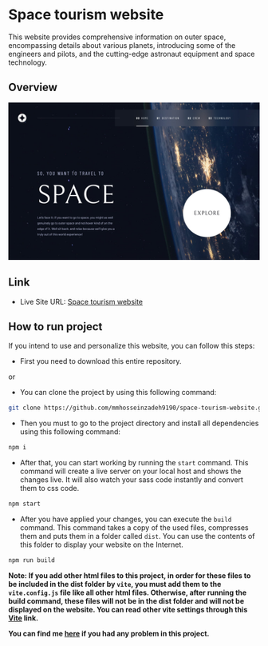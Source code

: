
# Space tourism website

This website provides comprehensive information on outer space, encompassing details about various planets, introducing some of the engineers and pilots, and the cutting-edge astronaut equipment and space technology.

## Overview

![Design preview for the Space tourism website](https://github.com/mmhosseinzadeh9190/space-tourism-website/blob/main/preview.jpg?raw=true)

## Link

- Live Site URL: [Space tourism website](https://space-tourism-website-hz.vercel.app)

## How to run project
If you intend to use and personalize this website, you can follow this steps:

- First you need to download this entire repository.

or

- You can clone the project by using this following command:

```bash
git clone https://github.com/mmhosseinzadeh9190/space-tourism-website.git
```

- Then you must to go to the project directory and install all dependencies using this following command:

 ```bash
 npm i
 ```

- After that, you can start working by running the `start` command. This command will create a live server on your local host and shows the changes live. It will also watch your sass code instantly and convert them to css code.

```bash
npm start
```

- After you have applied your changes, you can execute the `build` command. This command takes a copy of the used files, compresses them and puts them in a folder called `dist`. You can use the contents of this folder to display your website on the Internet.

```bash
npm run build
```
**Note: If you add other html files to this project, in order for these files to be included in the dist folder by `vite`, you must add them to the `vite.config.js` file like all other html files. Otherwise, after running the build command, these files will not be in the dist folder and will not be displayed on the website. You can read other vite settings through this [Vite](https://vitejs.dev/config) link.**


**You can find me [here](https://x.com/HOSSEIN_HZ9190) if you had any problem in this project.**                            
